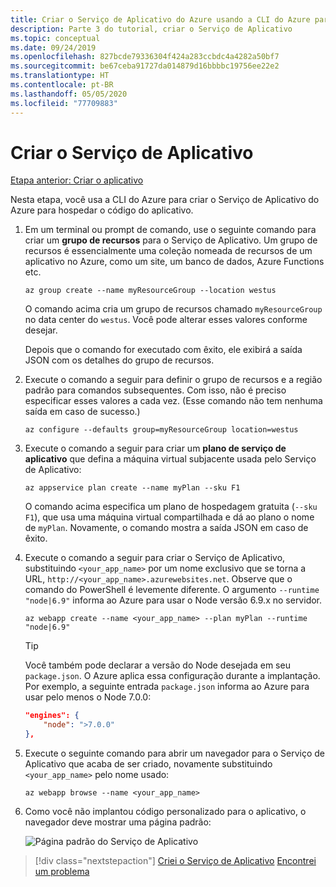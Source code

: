 ```yaml
---
title: Criar o Serviço de Aplicativo do Azure usando a CLI do Azure para hospedar o aplicativo
description: Parte 3 do tutorial, criar o Serviço de Aplicativo
ms.topic: conceptual
ms.date: 09/24/2019
ms.openlocfilehash: 827bcde79336304f424a283ccbdc4a4282a50bf7
ms.sourcegitcommit: be67ceba91727da014879d16bbbbc19756ee22e2
ms.translationtype: HT
ms.contentlocale: pt-BR
ms.lasthandoff: 05/05/2020
ms.locfileid: "77709883"
---
```

# <a name="create-the-app-service"></a>Criar o Serviço de Aplicativo

[Etapa anterior: Criar o aplicativo](tutorial-vscode-azure-cli-node-02.md)

Nesta etapa, você usa a CLI do Azure para criar o Serviço de Aplicativo do Azure para hospedar o código do aplicativo.

1. Em um terminal ou prompt de comando, use o seguinte comando para criar um **grupo de recursos** para o Serviço de Aplicativo. Um grupo de recursos é essencialmente uma coleção nomeada de recursos de um aplicativo no Azure, como um site, um banco de dados, Azure Functions etc.

    ```azurecli
    az group create --name myResourceGroup --location westus
    ```

    O comando acima cria um grupo de recursos chamado `myResourceGroup` no data center do `westus`. Você pode alterar esses valores conforme desejar.

    Depois que o comando for executado com êxito, ele exibirá a saída JSON com os detalhes do grupo de recursos.

1. Execute o comando a seguir para definir o grupo de recursos e a região padrão para comandos subsequentes. Com isso, não é preciso especificar esses valores a cada vez. (Esse comando não tem nenhuma saída em caso de sucesso.)

    ```azurecli
    az configure --defaults group=myResourceGroup location=westus
    ```

1. Execute o comando a seguir para criar um **plano de serviço de aplicativo** que defina a máquina virtual subjacente usada pelo Serviço de Aplicativo:

    ```azurecli
    az appservice plan create --name myPlan --sku F1
    ```

    O comando acima especifica um plano de hospedagem gratuita (`--sku F1`), que usa uma máquina virtual compartilhada e dá ao plano o nome de `myPlan`. Novamente, o comando mostra a saída JSON em caso de êxito.

1. Execute o comando a seguir para criar o Serviço de Aplicativo, substituindo `<your_app_name>` por um nome exclusivo que se torna a URL, `http://<your_app_name>.azurewebsites.net`. Observe que o comando do PowerShell é levemente diferente. O argumento `--runtime "node|6.9"` informa ao Azure para usar o Node versão 6.9.x no servidor.

    ```azurecli
    az webapp create --name <your_app_name> --plan myPlan --runtime "node|6.9"
    ```

    > [!TIP]
    > Você também pode declarar a versão do Node desejada em seu `package.json`. O Azure aplica essa configuração durante a implantação. Por exemplo, a seguinte entrada `package.json` informa ao Azure para usar pelo menos o Node 7.0.0:
    >
    > ``` json
    > "engines": {
    >     "node": ">7.0.0"
    > },
    > ```

1. Execute o seguinte comando para abrir um navegador para o Serviço de Aplicativo que acaba de ser criado, novamente substituindo `<your_app_name>` pelo nome usado:

    ```azurecli
    az webapp browse --name <your_app_name>
    ```

1. Como você não implantou código personalizado para o aplicativo, o navegador deve mostrar uma página padrão:

    ![Página padrão do Serviço de Aplicativo](media/azure-cli/azure-default-page.png)

> [!div class="nextstepaction"]
> [Criei o Serviço de Aplicativo](tutorial-vscode-azure-cli-node-04.md) [Encontrei um problema](https://www.research.net/r/PWZWZ52?tutorial=node-deployment&step=create-website)
